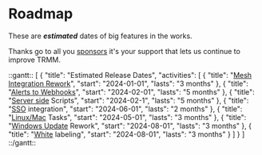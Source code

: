 # Roadmap

These are **_estimated_** dates of big features in the works.

Thanks go to all you [sponsors](sponsor.md#sponsor-with-stripe-or-paypal) it's your support that lets us continue to improve TRMM.

::gantt::
[
    {
        "title": "Estimated Release Dates",
        "activities": [
            {
                "title": "[Mesh Integration Rework](https://github.com/amidaware/tacticalrmm/issues/182)",
                "start": "2024-01-01",
                "lasts": "3 months"
            },
            {
                "title": "[Alerts to Webhooks](https://github.com/amidaware/tacticalrmm/issues/1222)",
                "start": "2024-02-01",
                "lasts": "5 months"
            },
            {
                "title": "[Server side](https://github.com/amidaware/tacticalrmm/issues/1316) Scripts",
                "start": "2024-02-1",
                "lasts": "5 months"
            },
            {
                "title": "[SSO](https://github.com/amidaware/tacticalrmm/issues/508) integration",
                "start": "2024-06-01",
                "lasts": "2 months"
            },
            {
                "title": "[Linux/Mac](https://github.com/amidaware/tacticalrmm/discussions/1692) Tasks",
                "start": "2024-05-01",
                "lasts": "3 months"
            },
            {
                "title": "[Windows Update](https://github.com/amidaware/tacticalrmm/issues/1188) Rework",
                "start": "2024-08-01",
                "lasts": "3 months"
            },
            {
                "title": "[White](https://github.com/amidaware/tacticalrmm/issues/463) labeling",
                "start": "2024-08-01",
                "lasts": "3 months"
            }
        ]
    }
]
::/gantt::
